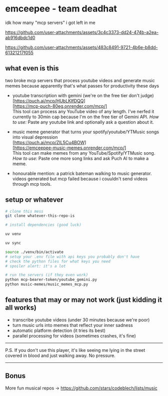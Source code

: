 # emceepee - team deadhat

idk how many "mcp servers" i got left in me

https://github.com/user-attachments/assets/3c4c3373-dd24-474b-a2ea-ab916dbdc1d0 


https://github.com/user-attachments/assets/483c8491-9721-4b6e-b8dd-61321217f055


## what even is this

two broke mcp servers that process youtube videos and generate music memes because apparently that's what passes for productivity these days

- youtube transcription with gemini (we're on the free tier don't judge) \
[https://puch.ai/mcp/HUbLKIfDQQ] \
[https://mcp-puch-80eg.onrender.com/mcp/] \
This tool can process any YouTube video of any length. I've nerfed it currently to 30min cap because I'm on the free tier of Gemini API.
*How to use:* Paste any youtube link and optionally ask a question about it.


- music meme generator that turns your spotify/youtube/YTMusic songs into visual depression \
[https://puch.ai/mcp/ZIL5Cu4BOW] \
[https://emceepee-music-memes.onrender.com/mcp/] \
This tool can make memes from any YouTube/Spotify/YTMusic song. 
*How to use:* Paste one more song links and ask Puch AI to make a meme.

- honourable mention: a patrick bateman walking to music generator. videos generated but mcp failed because i couuldn't send videos through mcp tools.

## setup or whatever

```bash
# clone this mess
git clone whatever-this-repo-is

# install dependencies (good luck)

uv venv

uv sync

source ./venv/bin/activate
# setup your .env file with api keys you probably don't have
# check the python files for what keys you need
# spoiler alert: it's a lot

# run the servers (if they even work)
python mcp-bearer-token/youtube_gemini.py
python music-memes/music_memes_mcp.py
```

## features that may or may not work (just kidding it all works)

- transcribe youtube videos (under 30 minutes because we're poor)
- turn music urls into memes that reflect your inner sadness
- automatic platform detection (it tries its best)
- parallel processing for videos (sometimes crashes, it's fine)

---

P.S. If you don't use this player, it's like seeing me lying in the street covered in blood and just walking away. No pressure.

---

## Bonus
More fun musical repos -> https://github.com/stars/codeblech/lists/music
